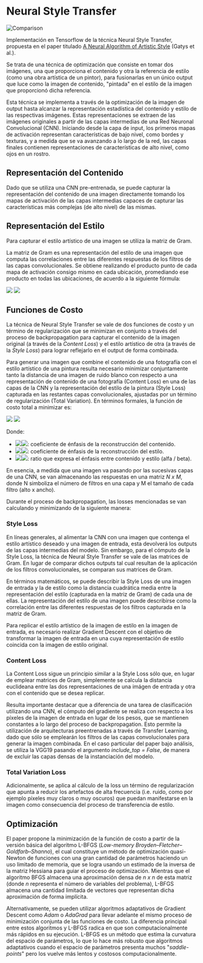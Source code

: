 # Neural Style Transfer

![Comparison](https://github.com/julianbel/neural-style-transfer/blob/master/comparison.png?raw=true)

Implementación en Tensorflow de la técnica Neural Style Transfer, propuesta en el paper titulado [A Neural Algorithm of Artistic Style](https://arxiv.org/abs/1508.06576) (Gatys et al.).

Se trata de una técnica de optimización que consiste en tomar dos imágenes, una que proporciona el contenido y otra la referencia de estilo (como una obra artística de un pintor), para fusionarlas en un único output que luce como la imagen de contenido, "pintada" en el estilo de la imagen que proporcionó dicha referencia.

Esta técnica se implementa a través de la optimización de la imagen de output hasta alcanzar la representación estadística del contenido y estilo de las respectivas imágenes. Estas representaciones se extraen de las imágenes originales a partir de las capas intermedias de una Red Neuronal Convolucional (CNN). Iniciando desde la capa de input, los primeros mapas de activación representan características de bajo nivel, como bordes y texturas, y a medida que se va avanzando a lo largo de la red, las capas finales contienen representaciones de características de alto nivel, como ojos en un rostro.

## Representación del Contenido

Dado que se utiliza una CNN pre-entrenada, se puede capturar la representación del contenido de una imagen directamente tomando los mapas de activación de las capas intermedias capaces de capturar las características más complejas (de alto nivel) de las mismas.

## Representación del Estilo

Para capturar el estilo artístico de una imagen se utiliza la matriz de Gram.

La matriz de Gram es una representación del estilo de una imagen que computa las correlaciones entre las diferentes respuestas de los filtros de las capas convolucionales. Se obtiene realizando el producto punto de cada mapa de activación consigo mismo en cada ubicación, promediando ese producto en todas las ubicaciones, de acuerdo a la siguiente fórmula:

<img src="https://render.githubusercontent.com/render/math?math={\Large G^{l}_{cd}=\frac{\sum_{ik}F^{l}_{ijc}(x)F^{l}_{ijc}(x)}{IJ}}#gh-light-mode-only">
<img src="https://render.githubusercontent.com/render/math?math={\Large \color{white}G^{l}_{cd}=\frac{\sum_{ik}F^{l}_{ijc}(x)F^{l}_{ijc}(x)}{IJ}}#gh-dark-mode-only">

## Funciones de Costo

La técnica de Neural Style Transfer se vale de dos funciones de costo y un término de regularización que se minimizan en conjunto a través del proceso de backpropagation para capturar el contenido de la imagen original (a través de la _Content Loss_) y el estilo artístico de otra (a través de la _Style Loss_) para lograr reflejarlo en el output de forma combinada.

Para generar una imagen que combine el contenido de una fotografía con el estilo artístico de una pintura resulta necesario minimizar conjuntamente tanto la distancia de una imagen de ruido blanco con respecto a una representación de contenido de una fotografía (Content Loss) en una de las capas de la CNN y la representación del estilo de la pintura (Style Loss) capturada en las restantes capas convolucionales, ajustadas por un término de regularización (Total Variation). En términos formales, la función de costo total a minimizar es:

<img src="https://render.githubusercontent.com/render/math?math={\Large \mathcal{L}_{total}(\overrightarrow{p},\overrightarrow{a},\overrightarrow{x}) = \alpha \mathcal{L}_{content}(\overrightarrow{p},\overrightarrow{x})+\beta \mathcal{L}_{style}(\overrightarrow{a},\overrightarrow{x})+\lambda_{TV}\mathcal{L}_{TV}(\overrightarrow{x})}#gh-light-mode-only">
<img src="https://render.githubusercontent.com/render/math?math={\Large  \color{white}\mathcal{L}_{total}(\overrightarrow{p},\overrightarrow{a},\overrightarrow{x}) = \alpha \mathcal{L}_{content}(\overrightarrow{p},\overrightarrow{x})+\beta \mathcal{L}_{style}(\overrightarrow{a},\overrightarrow{x})+\lambda_{TV}\mathcal{L}_{TV}(\overrightarrow{x})}#gh-dark-mode-only">

Donde:
- <img src="https://render.githubusercontent.com/render/math?math={\large \alpha}#gh-light-mode-only"><img src="https://render.githubusercontent.com/render/math?math={\large \color{white}\alpha}#gh-dark-mode-only">: coeficiente de énfasis de la reconstrucción del contenido.
- <img src="https://render.githubusercontent.com/render/math?math={\large \beta}#gh-light-mode-only"><img src="https://render.githubusercontent.com/render/math?math={\large \color{white}\beta}#gh-dark-mode-only">: coeficiente de énfasis de la reconstrucción del estilo.
- <img src="https://render.githubusercontent.com/render/math?math={\large \lambda_{TV}}#gh-light-mode-only"><img src="https://render.githubusercontent.com/render/math?math={\large \color{white}\lambda_{TV}}#gh-dark-mode-only">: ratio que expresa el énfasis entre contenido y estilo (alfa / beta).

En esencia, a medida que una imagen va pasando por las sucesivas capas de una CNN, se van almacenando las respuestas en una matriz _N x M_, donde N simboliza el número de filtros en una capa y M el tamaño de cada filtro (alto x ancho). 

Durante el proceso de backpropagation, las losses mencionadas se van calculando y minimizando de la siguiente manera:

### Style Loss

En líneas generales, al alimentar la CNN con una imagen que contenga el estilo artístico deseado y una imagen de entrada, esta devolverá los outputs de las capas intermedias del modelo. Sin embargo, para el cómputo de la Style Loss, la técnica de Neural Style Transfer se vale de las matrices de Gram. En lugar de comparar dichos outputs tal cual resultan de la aplicación de los filtros convolucionales, se comparan sus matrices de Gram.

En términos matemáticos, se puede describir la Style Loss de una imagen de entrada y la de estilo como la distancia cuadrática media entre la representación del estilo (capturada en la matriz de Gram) de cada una de ellas. La representación del estilo de una imagen puede describirse como la correlación entre las diferentes respuestas de los filtros capturada en la matriz de Gram.

Para replicar el estilo artístico de la imagen de estilo en la imagen de entrada, es necesario realizar Gradient Descent con el objetivo de transformar la imagen de entrada en una cuya representación de estilo coincida con la imagen de estilo original.

### Content Loss

La Content Loss sigue un principio similar a la Style Loss sólo que, en lugar de emplear matrices de Gram, simplemente se calcula la distancia euclideana entre las dos representaciones de una imágen de entrada y otra con el contenido que se desea replicar.

Resulta importante destacar que a diferencia de una tarea de clasificación utilizando una CNN, el cómputo del gradiente se realiza con respecto a los píxeles de la imagen de entrada en lugar de los pesos, que se mantienen constantes a lo largo del proceso de backpropagation. Esto permite la utilización de arquitecturas preentrenadas a través de Transfer Learning, dado que sólo se emplearán los filtros de las capas convolucionales para generar la imagen combinada. En el caso particular del paper bajo análisis, se utiliza la VGG19 pasando el argumento _include_top = False_, de manera de excluir las capas densas de la instanciación del modelo.

### Total Variation Loss

Adicionalmente, se aplica al cálculo de la loss un término de regularización que apunta a reducir los artefactos de alta frecuencia (i.e. ruido, como por ejemplo píxeles muy claros o muy oscuros) que puedan manifestarse en la imagen como consecuencia del proceso de transferencia de estilo.

## Optimización

El paper propone la minimización de la función de costo a partir de la versión básica del algoritmo L-BFGS (_Low-memory Broyden–Fletcher–Goldfarb–Shanno_), el cual constituye un método de optimización quasi-Newton de funciones con una gran cantidad de parámetros haciendo un uso limitado de memoria, que se logra usando un estimado de la inversa de la matriz Hessiana para guiar el proceso de optimización. Mientras que el algoritmo BFGS almacena una aproximación densa de _n x n_ de esta matriz (donde _n_ representa el número de variables del problema), L-BFGS almacena una cantidad limitada de vectores que representan dicha aproximación de forma implícita.

Alternativamente, se pueden utilizar algoritmos adaptativos de Gradient Descent como _Adam_ o _AdaGrad_ para llevar adelante el mismo proceso de minimización conjunta de las funciones de costo. La diferencia principal entre estos algoritmos y L-BFGS radica en que son computacionalmente más rápidos en su ejecución. L-BFGS es un método que estima la curvatura del espacio de parámetros, lo que lo hace más robusto que algoritmos adaptativos cuando el espacio de parámetros presenta muchos "_saddle-points_" pero los vuelve más lentos y costosos computacionalmente.

